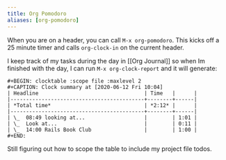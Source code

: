 ```yaml
---
title: Org Pomodoro
aliases: [org-pomodoro]
---
```


When you are on a header, you can call `M-x org-pomodoro`. This kicks off a 25 minute timer and calls `org-clock-in` on the current header.

I keep track of my tasks during the day in [[Org Journal]] so when Im finished with the day, I can run `M-x org-clock-report` and it will generate:

```
#+BEGIN: clocktable :scope file :maxlevel 2
#+CAPTION: Clock summary at [2020-06-12 Fri 10:04]
| Headline                                  | Time   |      |
|-------------------------------------------+--------+------|
| *Total time*                              | *2:12* |      |
|-------------------------------------------+--------+------|
| \_  08:49 looking at...                   |        | 1:01 |
| \_  Look at...                            |        | 0:11 |
| \_  14:00 Rails Book Club                 |        | 1:00 |
#+END:
```

Still figuring out how to scope the table to include my project file todos.
